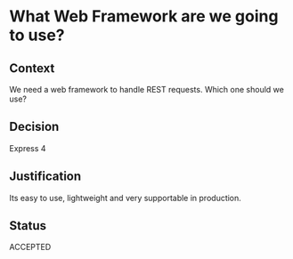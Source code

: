 # What Web Framework are we going to use?

## Context

We need a web framework to handle REST requests. Which one should we use?

## Decision

Express 4

## Justification

Its easy to use, lightweight and very supportable in production.

## Status

ACCEPTED